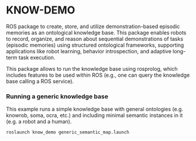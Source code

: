 # KNOW-DEMO

ROS package to create, store, and utilize demonstration-based episodic memories as an ontological knowledge base. This package enables robots to record, organize, and reason about sequential demonstrations of tasks (episodic memories) using structured ontological frameworks, supporting applications like robot learning, behavior introspection, and adaptive long-term task execution.

This package allows to run the knowledge base using rosprolog, which includes features to be used within ROS (e.g., one can query the knowledge base calling a ROS service).


### Running a generic knowledge base

This example runs a simple knowledge base with general ontologies (e.g. knowrob, soma, ocra, etc.) and including minimal semantic instances in it (e.g. a robot and a human). 

```
roslaunch know_demo generic_semantic_map.launch 
``` 